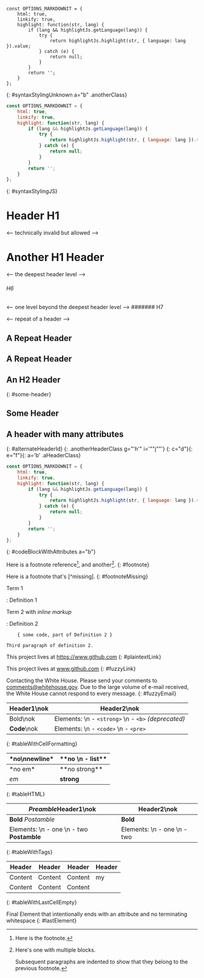 
<!-- a code block with an unknown language -->
```zsdgfdzfghz
const OPTIONS_MARKDOWNIT = {
	html: true,
	linkify: true,
	highlight: function(str, lang) {
		if (lang && highlightJs.getLanguage(lang)) {
			try {
				return highlightJs.highlight(str, { language: lang }).value;
			} catch (e) {
				return null;
			}
		}
		return '';
	}
};
```
{: #syntaxStylingUnknown a="b" .anotherClass}

<!-- a JS code block -->
```js
const OPTIONS_MARKDOWNIT = {
	html: true,
	linkify: true,
	highlight: function(str, lang) {
		if (lang && highlightJs.getLanguage(lang)) {
			try {
				return highlightJs.highlight(str, { language: lang }).value;
			} catch (e) {
				return null;
			}
		}
		return '';
	}
};
```
{: #syntaxStylingJS}

# Header H1

<-- technically invalid but allowed -->
# Another H1 Header

<-- the deepest header level -->
###### H6

<-- one level beyond the deepest header level -->
####### H7

<-- repeat of a header -->

## A Repeat Header

## A Repeat Header

<!-- repeat of a header id -->

## An H2 Header
{: #some-header}

## Some Header

## A header with many attributes
{: #alternateHeaderId}
{: .anotherHeaderClass g="'h'" i='""j""'}
{: c="d"}{: e="f"}{: a='b' .aHeaderClass}


<!-- used by the subsequent footnote test -->
[^longnote]: Here's one with multiple blocks.

    Subsequent paragraphs are indented to show that they
belong to the previous footnote.


<!-- code block with attributes -->
```js
const OPTIONS_MARKDOWNIT = {
	html: true,
	linkify: true,
	highlight: function(str, lang) {
		if (lang && highlightJs.getLanguage(lang)) {
			try {
				return highlightJs.highlight(str, { language: lang }).value;
			} catch (e) {
				return null;
			}
		}
		return '';
	}
};
```
{: #codeBlockWithAttributes a="b"}

<!-- footnote tests -->
Here is a footnote reference[^9], and another[^longnote].
{: #footnote}

Here is a footnote that's [^missing].
{: #footnoteMissing}

<!-- used by the footnote test -->
[^9]: Here is the footnote.


<!-- definition lists -->

Term 1

:   Definition 1

Term 2 with *inline markup*

:   Definition 2

        { some code, part of Definition 2 }

    Third paragraph of definition 2.


<!-- linkification -->

This project lives at https://www.github.com
{: #plaintextLink}

This project lives at www.github.com
{: #fuzzyLink}

Contacting the White House. Please send your comments to comments@whitehouse.gov. Due to the large volume of e-mail received, the White House cannot respond to every message.
{: #fuzzyEmail}

<!-- tables -->

| Header1\nok | Header2\nok | 
|-----|-----|
| Bold\nok | Elements:  \n - `<strong>`  \n - `<b>` *(deprecated)* |
| **Code**\nok | Elements:  \n - `<code>`  \n - `<pre>` |
{: #tableWithCellFormatting}

<table>
<thead>
  <tr>
    <th id="no-newline">*no\nnewline*</th>
    <th id="no-list">**no \n - list**</th>
  </tr>
</thead>
<tbody>
  <tr>
    <td id="no-em">*no em*</td>
    <td id="no-strong">**no strong**</td>
  </tr>
  <tr>
    <td id="em"><em>em</em></td>
    <td id="strong"><strong>strong</strong></td>
  </tr>
</table>
{: #tableHTML}

| <em>Preamble</em>Header1\nok | Header2\nok | 
|-----|-----|
| **Bold** <em>Postamble</em> | **Bold** |
| Elements:  \n - one  \n - two <strong>Postamble</strong> | Elements:  \n - one  \n - two |
{: #tableWithTags}

| Header  | Header  | Header  |  Header |
|-------- |-------- |-------- |-------- |
| Content | Content | Content | my |
| Content | Content | Content | |
{: #tableWithLastCellEmpty}

Final Element that intentionally ends with an attribute and no terminating whitespace
{: #lastElement}